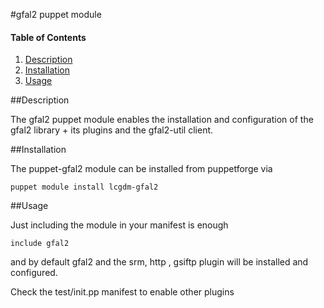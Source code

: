 #gfal2 puppet module
#### Table of Contents

1. [Description](#description)
2. [Installation](#installation)
3. [Usage](#usage)


##Description


The gfal2 puppet module enables the installation and configuration of the gfal2 library + its plugins and the gfal2-util client.


##Installation


The puppet-gfal2 module can be installed from puppetforge via

```
puppet module install lcgdm-gfal2
```

##Usage

Just including the module in your manifest is enough

```
include gfal2

```

and by default gfal2 and the srm, http , gsiftp plugin will be installed and configured.

Check the test/init.pp manifest to enable other plugins



